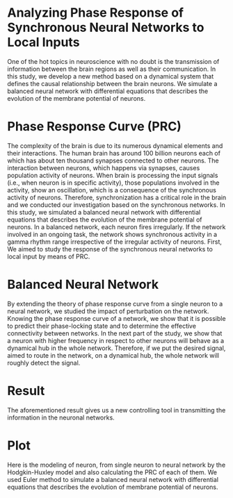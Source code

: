 # Analyzing Phase Response of Synchronous Neural Networks to Local Inputs

One of the hot topics in neuroscience with no doubt is the transmission of information between the brain regions as well as their communication. In this study, we develop a new method based on a dynamical system that defines the causal relationship between the brain neurons. We simulate a balanced neural network with differential equations that describes the evolution of the membrane potential of neurons. 

# Phase Response Curve (PRC)
The complexity of the brain is due to its numerous dynamical elements and their interactions. The human brain has around 100 billion neurons each of which has about ten thousand synapses connected to other neurons. The interaction between neurons, which happens via synapses, causes population activity of neurons. When brain is processing the input signals (i.e., when neuron is in specific activity), those populations involved in the activity, show an oscillation, which is a consequence of the synchronous activity of neurons. Therefore, synchronization has a critical role in the brain and we conducted our investigation based on the synchronous networks. In this study, we simulated a balanced neural network with differential equations that describes the evolution of the membrane potential of neurons. In a balanced network, each neuron fires irregularly. If the network involved in an ongoing task, the network shows synchronous activity in a gamma rhythm range irrespective of the irregular activity of neurons. First, We aimed to study the response of the synchronous neural networks to local input by means of PRC. 


# Balanced Neural Network 
By extending the theory of phase response curve from a single neuron to a neural network, we studied the impact of perturbation on the network. Knowing the phase response curve of a network, we show that it is possible to predict their phase-locking state and to determine the effective connectivity between networks. In the next part of the study, we show that a neuron with higher frequency in respect to other neurons will behave as a dynamical hub in the whole network. Therefore, if we put the desired signal, aimed to route in the network, on a dynamical hub, the whole network will roughly detect the signal. 

# Result
The aforementioned result gives us a new controlling tool in transmitting the information in the neuronal networks.

# Plot
Here is the modeling of neuron, from single neuron to neural network by the Hodgkin-Huxley model and also calculating the PRC of each of them. We used Euler method to simulate a balanced neural network with differential equations that describes the evolution of membrane potential of neurons.

